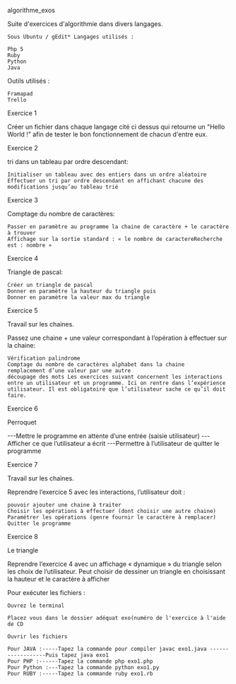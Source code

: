 algorithme_exos

Suite d'exercices d'algorithmie dans divers langages.

    Sous Ubuntu / gEdit* Langages utilisés :

    Php 5
    Ruby
    Python
    Java

Outils utilisés :

    Framapad
    Trello

Exercice 1

Créer un fichier dans chaque langage cité ci dessus qui retourne un "Hello World !" afin de tester le bon fonctionnement de chacun d'entre eux.

Exercice 2

tri dans un tableau par ordre descendant:

    Initialiser un tableau avec des entiers dans un ordre aléatoire
    Effectuer un tri par ordre descendant en affichant chacune des modifications jusqu’au tableau trié

Exercice 3

Comptage du nombre de caractères:

    Passer en paramètre au programme la chaine de caractère + le caractère à trouver
    Affichage sur la sortie standard : « le nombre de caractereRecherche est : nombre »

Exercice 4

Triangle de pascal:

    Créer un triangle de pascal
    Donner en paramètre la hauteur du triangle puis
    Donner en paramètre la valeur max du triangle

Exercice 5

Travail sur les chaines.

Passez une chaine + une valeur correspondant à l’opération à effectuer sur la chaine:

    Vérification palindrome
    Comptage du nombre de caractères alphabet dans la chaine
    remplacement d’une valeur par une autre
    découpage des mots Les exercices suivant concernent les interactions entre un utilisateur et un programme. Ici on rentre dans l’expérience utilisateur. Il est obligatoire que l’utilisateur sache ce qu’il doit faire.

Exercice 6

Perroquet

---Mettre le programme en attente d’une entrée (saisie utilisateur) ---Afficher ce que l’utilisateur a écrit ---Permettre à l’utilisateur de quitter le programme

Exercice 7

Travail sur les chaines.

Reprendre l’exercice 5 avec les interactions, l’utilisateur doit :

    pouvoir ajouter une chaine à traiter
    Choisir les opérations à effectuer (dont choisir une autre chaine)
    Paramétrer les opérations (genre fournir le caractère à remplacer)
    Quitter le programme

Exercice 8

Le triangle

Reprendre l’exercice 4 avec un affichage « dynamique » du triangle selon les choix de l’utilisateur. Peut choisir de dessiner un triangle en choisissant la hauteur et le caractère à afficher

Pour exécuter les fichiers :

    Ouvrez le terminal

    Placez vous dans le dossier adéquat exo(numéro de l'exercice à l'aide de CD

    Ouvrir les fichiers

    Pour JAVA :-----Tapez la commande pour compiler javac exo1.java ------------------Puis tapez java exo1
    Pour PHP :------Tapez la commande php exo1.php
    Pour Python :---Tapez la commande python exo1.py
    Pour RUBY :-----Tapez la commande ruby exo1.rb

